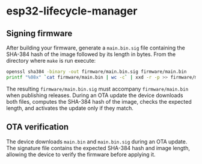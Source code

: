 # esp32-lifecycle-manager

## Signing firmware

After building your firmware, generate a `main.bin.sig` file containing the
SHA-384 hash of the image followed by its length in bytes. From the directory
where `make` is run execute:

```bash
openssl sha384 -binary -out firmware/main.bin.sig firmware/main.bin
printf "%08x" `cat firmware/main.bin | wc -c` | xxd -r -p >> firmware/main.bin.sig
```

The resulting `firmware/main.bin.sig` must accompany `firmware/main.bin` when
publishing releases. During an OTA update the device downloads both files,
computes the SHA-384 hash of the image, checks the expected length, and
activates the update only if they match.

## OTA verification

The device downloads `main.bin` and `main.bin.sig` during an OTA update. The
signature file contains the expected SHA-384 hash and image length, allowing the
device to verify the firmware before applying it.
